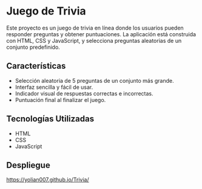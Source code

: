 # Juego de Trivia

Este proyecto es un juego de trivia en línea donde los usuarios pueden responder preguntas y obtener puntuaciones. La aplicación está construida con HTML, CSS y JavaScript, y selecciona preguntas aleatorias de un conjunto predefinido.

## Características

- Selección aleatoria de 5 preguntas de un conjunto más grande.
- Interfaz sencilla y fácil de usar.
- Indicador visual de respuestas correctas e incorrectas.
- Puntuación final al finalizar el juego.

## Tecnologías Utilizadas

- HTML
- CSS
- JavaScript

## Despliegue
https://yolian007.github.io/Trivia/
